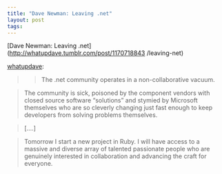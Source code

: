 ```yaml
--- 
title: "Dave Newman: Leaving .net"
layout: post
tags: 
---
```

[Dave Newman: Leaving .net](http://whatupdave.tumblr.com/post/1170718843
/leaving-net)

[whatupdave](http://whatupdave.tumblr.com/post/1170718843/leaving-net):

> > The .net community operates in a non-collaborative vacuum.

>

> The community is sick, poisoned by the component vendors with closed source
software “solutions” and stymied by Microsoft themselves who are so cleverly
changing just fast enough to keep developers from solving problems themselves.

>

> [….]

>

> Tomorrow I start a new project in Ruby. I will have access to a massive and
diverse array of talented passionate people who are genuinely interested in
collaboration and advancing the craft for everyone.
